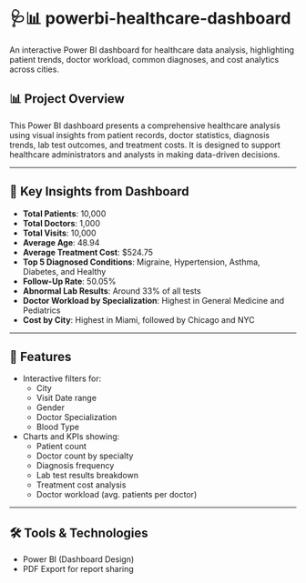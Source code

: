 # 🩺📊 powerbi-healthcare-dashboard
An interactive Power BI dashboard for healthcare data analysis, highlighting patient trends, doctor workload, common diagnoses, and cost analytics across cities.

## 📊 Project Overview
This Power BI dashboard presents a comprehensive healthcare analysis using visual insights from patient records, doctor statistics, diagnosis trends, lab test outcomes, and treatment costs. It is designed to support healthcare administrators and analysts in making data-driven decisions.

---

## 🎯 Key Insights from Dashboard
- **Total Patients**: 10,000  
- **Total Doctors**: 1,000  
- **Total Visits**: 10,000  
- **Average Age**: 48.94  
- **Average Treatment Cost**: $524.75  
- **Top 5 Diagnosed Conditions**: Migraine, Hypertension, Asthma, Diabetes, and Healthy  
- **Follow-Up Rate**: 50.05%  
- **Abnormal Lab Results**: Around 33% of all tests  
- **Doctor Workload by Specialization**: Highest in General Medicine and Pediatrics  
- **Cost by City**: Highest in Miami, followed by Chicago and NYC  

---

## 📍 Features
- Interactive filters for:
  - City
  - Visit Date range
  - Gender
  - Doctor Specialization
  - Blood Type
- Charts and KPIs showing:
  - Patient count
  - Doctor count by specialty
  - Diagnosis frequency
  - Lab test results breakdown
  - Treatment cost analysis
  - Doctor workload (avg. patients per doctor)

---

## 🛠 Tools & Technologies
- Power BI (Dashboard Design)
- PDF Export for report sharing
